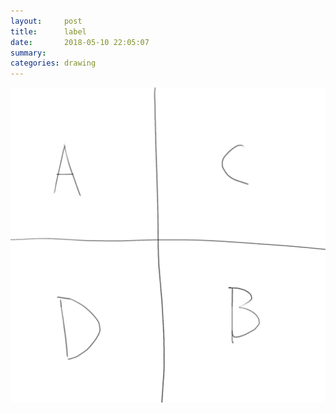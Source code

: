 ```yaml
---
layout:     post
title:      label
date:       2018-05-10 22:05:07
summary:    
categories: drawing
---
```

![label](/images/diary/label.png ".")
